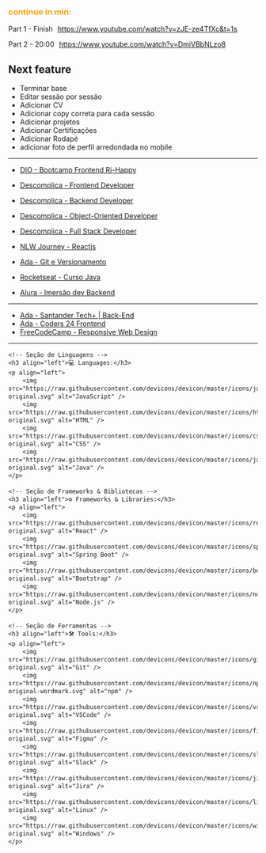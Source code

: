 ### continue in min:

Part 1 - Finish
https://www.youtube.com/watch?v=zJE-ze4TfXc&t=1s

Part 2 - 20:00
https://www.youtube.com/watch?v=DmiVBbNLzo8

## Next feature

- Terminar base
- Editar sessão por sessão
- Adicionar CV
- Adicionar copy correta para cada sessão
- Adicionar projetos
- Adicionar Certificações
- Adicionar Rodapé
- adicionar foto de perfil arredondada no mobile

---

- [DIO - Bootcamp Frontend Ri-Happy](https://hermes.dio.me/certificates/P8QI1IIT.pdf)
- [Descomplica - Frontend Developer](https://certificados.descomplica.com.br/graduacao/c2f7b3f144812333ff4c607ef7efa564e2aef1c6a7868415c3a488af233abd34)
- [Descomplica - Backend Developer](https://certificados.descomplica.com.br/graduacao/ff9be8ac57deec3f12d2e55538f6fbc4cc5f3e600c3554f236d3dfd93a82959d)
- [Descomplica - Object-Oriented Developer](https://certificados.descomplica.com.br/graduacao/70305e59ee99a706e7921ec3dc9e5daa885127e148e8a092a770be7105712ee2)
- [Descomplica - Full Stack Developer](https://certificados.descomplica.com.br/graduacao/dff207b214b680feeb5e267718a1683359067879371804f3f805b886c4ffe841)
- [NLW Journey - Reactjs](https://app.rocketseat.com.br/certificates/55513bd0-b22b-4875-b73e-ec40512b852f)

- [Ada - Git e Versionamento](https://ada.tech/certificado?code=b080913b-be42-8dd0-4de4-c69557d77e82)
- [Rocketseat - Curso Java](https://app.rocketseat.com.br/certificates/d61571c9-0db8-4c61-a819-f84173437fee)
- [Alura - Imersão dev Backend](https://cursos.alura.com.br/immersion/certificate/user/phelipe17silvestre)

---

- [Ada - Santander Tech+ | Back-End](http://bit.ly/40hEFHz)
- [Ada - Coders 24 Frontend](https://tinyurl.com/bdauw7pf)
- [FreeCodeCamp - Responsive Web Design](https://www.freecodecamp.org/certification/PhelipeSilvestre/responsive-web-design)

---

<!DOCTYPE html>
<html lang="pt-br">
<head>
    <meta charset="UTF-8">
    <meta name="viewport" content="width=device-width, initial-scale=1.0">
    <title>Perfil de Tecnologias</title>
    <style>
        h3 {
            color: #FFA500;
        }
        p {
            display: flex;
            flex-wrap: wrap;
            gap: 10px;
        }
        img {
            width: 40px;
            height: 40px;
        }
    </style>
</head>
<body>

    <!-- Seção de Linguagens -->
    <h3 align="left">💻 Languages:</h3>
    <p align="left">
        <img src="https://raw.githubusercontent.com/devicons/devicon/master/icons/javascript/javascript-original.svg" alt="JavaScript" />
        <img src="https://raw.githubusercontent.com/devicons/devicon/master/icons/html5/html5-original.svg" alt="HTML" />
        <img src="https://raw.githubusercontent.com/devicons/devicon/master/icons/css3/css3-original.svg" alt="CSS" />
        <img src="https://raw.githubusercontent.com/devicons/devicon/master/icons/java/java-original.svg" alt="Java" />
    </p>

    <!-- Seção de Frameworks & Bibliotecas -->
    <h3 align="left">⚙️ Frameworks & Libraries:</h3>
    <p align="left">
        <img src="https://raw.githubusercontent.com/devicons/devicon/master/icons/react/react-original.svg" alt="React" />
        <img src="https://raw.githubusercontent.com/devicons/devicon/master/icons/spring/spring-original.svg" alt="Spring Boot" />
        <img src="https://raw.githubusercontent.com/devicons/devicon/master/icons/bootstrap/bootstrap-original.svg" alt="Bootstrap" />
        <img src="https://raw.githubusercontent.com/devicons/devicon/master/icons/nodejs/nodejs-original.svg" alt="Node.js" />
    </p>

    <!-- Seção de Ferramentas -->
    <h3 align="left">🛠️ Tools:</h3>
    <p align="left">
        <img src="https://raw.githubusercontent.com/devicons/devicon/master/icons/git/git-original.svg" alt="Git" />
        <img src="https://raw.githubusercontent.com/devicons/devicon/master/icons/npm/npm-original-wordmark.svg" alt="npm" />
        <img src="https://raw.githubusercontent.com/devicons/devicon/master/icons/vscode/vscode-original.svg" alt="VSCode" />
        <img src="https://raw.githubusercontent.com/devicons/devicon/master/icons/figma/figma-original.svg" alt="Figma" />
        <img src="https://raw.githubusercontent.com/devicons/devicon/master/icons/slack/slack-original.svg" alt="Slack" />
        <img src="https://raw.githubusercontent.com/devicons/devicon/master/icons/jira/jira-original.svg" alt="Jira" />
        <img src="https://raw.githubusercontent.com/devicons/devicon/master/icons/linux/linux-original.svg" alt="Linux" />
        <img src="https://raw.githubusercontent.com/devicons/devicon/master/icons/windows8/windows8-original.svg" alt="Windows" />
    </p>

</body>
</html>
